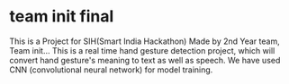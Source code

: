 # team init final
This is a Project for SIH(Smart India Hackathon) Made by 2nd Year team, Team init...
This is a real time hand gesture detection project, which will convert hand gesture's meaning to text as well as speech.
We have used CNN (convolutional neural network) for model training.
